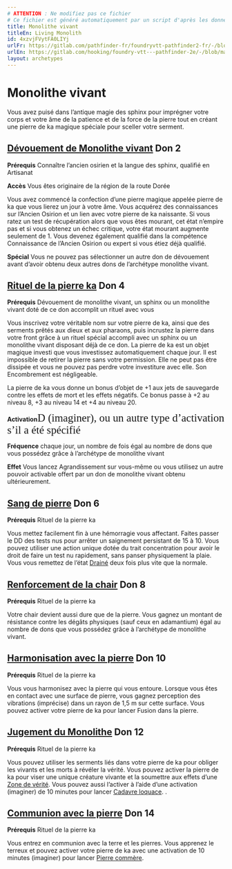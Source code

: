 ```yaml
---
# ATTENTION : Ne modifiez pas ce fichier
# Ce fichier est généré automatiquement par un script d'après les données du module Foundry VTT officiel et de sa traduction
title: Monolithe vivant
titleEn: Living Monolith
id: 4xzvjFVytFA0LIYj
urlFr: https://gitlab.com/pathfinder-fr/foundryvtt-pathfinder2-fr/-/blob/master/data/archetypes/4xzvjFVytFA0LIYj.htm
urlEn: https://gitlab.com/hooking/foundry-vtt---pathfinder-2e/-/blob/master/packs/data/archetypes.db/living-monolith.json
layout: archetypes
---
```

# Monolithe vivant

Vous avez puisé dans l’antique magie des sphinx pour imprégner votre corps et votre âme de la patience et de la force de la pierre tout en créant une pierre de ka magique spéciale pour sceller votre serment.

## [Dévouement de Monolithe vivant](../dons/dévouement-de-monolithe-vivant.html) Don 2

**Prérequis** Connaître l’ancien osirien et la langue des sphinx, qualifié en Artisanat

**Accès** Vous êtes originaire de la région de la route Dorée

Vous avez commencé la confection d’une pierre magique appelée pierre de ka que vous lierez un jour à votre âme. Vous acquérez des connaissances sur l’Ancien Osirion et un lien avec votre pierre de ka naissante. Si vous ratez un test de récupération alors que vous êtes mourant, cet état n’empire pas et si vous obtenez un échec critique, votre état mourant augmente seulement de 1. Vous devenez également qualifié dans la compétence Connaissance de l’Ancien Osirion ou expert si vous étiez déjà qualifié.

**Spécial** Vous ne pouvez pas sélectionner un autre don de dévouement avant d’avoir obtenu deux autres dons de l’archétype monolithe vivant.

## [Rituel de la pierre ka](../dons/rituel-de-la-pierre-ka.html) Don 4

**Prérequis** Dévouement de monolithe vivant, un sphinx ou un monolithe vivant doté de ce don accomplit un rituel avec vous

Vous inscrivez votre véritable nom sur votre pierre de ka, ainsi que des serments prêtés aux dieux et aux pharaons, puis incrustez la pierre dans votre front grâce à un rituel spécial accompli avec un sphinx ou un monolithe vivant disposant déjà de ce don. La pierre de ka est un objet magique investi que vous investissez automatiquement chaque jour. Il est impossible de retirer la pierre sans votre permission. Elle ne peut pas être dissipée et vous ne pouvez pas perdre votre investiture avec elle. Son Encombrement est négligeable.

La pierre de ka vous donne un bonus d’objet de +1 aux jets de sauvegarde contre les effets de mort et les effets négatifs. Ce bonus passe à +2 au niveau 8, +3 au niveau 14 et +4 au niveau 20. 

**Activation**<span style="font-family: 'Pathfinder2eActions'; font-size: 1.8em; display: inline;">D (imaginer),  ou un autre type d’activation s’il a été spécifié

**Fréquence**  chaque jour, un nombre de fois égal au nombre de dons que vous possédez grâce à l’archétype de monolithe vivant

**Effet** Vous lancez <a class="entity-link" data-pack="pf2e.spells-srd" data-id="wzctak6BxOW8xvFV" draggable="true">Agrandissement</a> sur vous-même ou vous utilisez un autre pouvoir activable offert par un don de monolithe vivant obtenu ultérieurement.

## [Sang de pierre](../dons/sang-de-pierre.html) Don 6

**Prérequis** Rituel de la pierre ka

Vous mettez facilement fin à une hémorragie vous affectant. Faites passer le DD des tests nus pour arrêter un saignement persistant de 15 à 10. Vous pouvez utiliser une action unique dotée du trait concentration pour avoir le droit de faire un test nu rapidement, sans panser physiquement la plaie. Vous vous remettez de l’état [Drainé](../conditions/drainé.html) deux fois plus vite que la normale.

## [Renforcement de la chair](../dons/renforcement-de-la-chair.html) Don 8

**Prérequis** Rituel de la pierre ka

Votre chair devient aussi dure que de la pierre. Vous gagnez un montant de résistance contre les dégâts physiques (sauf ceux en adamantium) égal au nombre de dons que vous possédez grâce à l’archétype de monolithe vivant.

## [Harmonisation avec la pierre](../dons/harmonisation-avec-la-pierre.html) Don 10

**Prérequis** Rituel de la pierre ka

Vous vous harmonisez avec la pierre qui vous entoure. Lorsque vous êtes en contact avec une surface de pierre, vous gagnez perception des vibrations (imprécise) dans un rayon de 1,5 m sur cette surface. Vous pouvez activer votre pierre de ka pour lancer <a class="entity-link" data-pack="pf2e.spells-srd" data-id="vh1RpbWfqdNC4L3P" draggable="true">Fusion dans la pierre</a>.

## [Jugement du Monolithe](../dons/jugement-du-monolithe.html) Don 12

**Prérequis** Rituel de la pierre ka

Vous pouvez utiliser les serments liés dans votre pierre de ka pour obliger les vivants et les morts à révéler la vérité. Vous pouvez activer la pierre de ka pour viser une unique créature vivante et la soumettre aux effets d’une [Zone de vérité](../sorts/zone-de-vérité.html). Vous pouvez aussi l’activer à l’aide d’une activation (imaginer) de 10 minutes pour lancer [Cadavre loquace](../sorts/cadavre-loquace.html).
.
## [Communion avec la pierre](../dons/communion-avec-la-pierre.html) Don 14

**Prérequis** Rituel de la pierre ka

Vous entrez en communion avec la terre et les pierres. Vous apprenez le terreux et pouvez activer votre pierre de ka avec une activation de 10 minutes (imaginer) pour lancer [Pierre commère](../sorts/pierre-commère.html).
